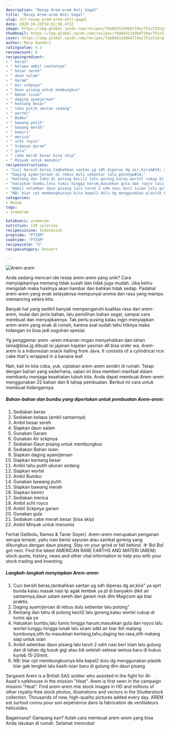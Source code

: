 ```yaml
---
description: "Resep Arem-arem Anti Gagal"
title: "Resep Arem-arem Anti Gagal"
slug: 327-resep-arem-arem-anti-gagal
date: 2020-10-23T14:51:56.472Z
image: https://img-global.cpcdn.com/recipes/fda8d312ddb8719a/751x532cq70/arem-arem-foto-resep-utama.jpg
thumbnail: https://img-global.cpcdn.com/recipes/fda8d312ddb8719a/751x532cq70/arem-arem-foto-resep-utama.jpg
cover: https://img-global.cpcdn.com/recipes/fda8d312ddb8719a/751x532cq70/arem-arem-foto-resep-utama.jpg
author: Mary Sanders
ratingvalue: 4.1
reviewcount: 8
recipeingredient:
- " beras"
- " kelapa ambil santannya"
- " besar sereh"
- " daun salam"
- " Garam"
- " Air sckpnya"
- " Daun pisang untuk membungkus"
- " Bahan isian"
- " daging ayamjeroan"
- " kentang besar"
- " tahu putih ukuran sedang"
- " wortel"
- " Bumbu"
- " bawang putih"
- " bawang merah"
- " kemiri"
- " merica"
- " scht royco"
- " Sckpnya garam"
- " gula"
- " cabe merah besar bisa skip"
- " Minyak untuk menumis"
recipeinstructions:
- "Cuci bersih beras,tambahkan santan yg sdh diperas dg air,kira&#34; ya sprt bunda kalau masak nasi tp agak lembek ya jd di banyakin dikit air santannya,daun salam sereh dan garam msk dlm Magicom aja biar praktis."
- "Daging ayam/jeroan di rebus dulu sebentar lalu potong&#34;"
- "Kentang dan tahu di potong kecil2 lalu goreng,kalau wortel cukup di tumis aja ya"
- "Haluskan bumbu,lalu tumis hingga harum,masukkan gula dan royco lalu wortel tunggu hingga lunak lalu siram sdkt air biar lbh matang bumbunya,stlh itu masukkan kentang,tahu,daging tes rasa,stlh matang siap untuk isian"
- "Ambil selembar daun pisang lalu taruh 2 sdm nasi beri isian lalu gulung dan di tahan dg tusuk gigi atau lidi setelah selesai semua baru di kukus kurleb 15-20mnt."
- "NB: biar cpt membungkusnya kita kepal2 dulu dg menggunakan plastik biar gak lengket lalu kasih isian baru di gulung dlm daun pisang"
categories:
- Resep
tags:
- aremarem

katakunci: aremarem 
nutrition: 139 calories
recipecuisine: Indonesian
preptime: "PT35M"
cooktime: "PT35M"
recipeyield: "3"
recipecategory: Dessert

---
```



![Arem-arem](https://img-global.cpcdn.com/recipes/fda8d312ddb8719a/751x532cq70/arem-arem-foto-resep-utama.jpg)

Anda sedang mencari ide resep arem-arem yang unik? Cara menyiapkannya memang tidak susah dan tidak juga mudah. Jika keliru mengolah maka hasilnya akan hambar dan bahkan tidak sedap. Padahal arem-arem yang enak selayaknya mempunyai aroma dan rasa yang mampu memancing selera kita.

Banyak hal yang sedikit banyak mempengaruhi kualitas rasa dari arem-arem, mulai dari jenis bahan, lalu pemilihan bahan segar, sampai cara membuat dan menyajikannya. Tak perlu pusing kalau ingin menyiapkan arem-arem yang enak di rumah, karena asal sudah tahu triknya maka hidangan ini bisa jadi suguhan spesial.

Yg penggemar arem -arem mkanan ringan menyehatkan dan tahan lama@bisa jg dibuat isi jajanan hajatan yasinan dll bisa order wa. Arem-arem is a Indonesian snack hailing from Java. It consists of a cylindrical rice cake that&#39;s wrapped in a banana leaf.


Nah, kali ini kita coba, yuk, ciptakan arem-arem sendiri di rumah. Tetap dengan bahan yang sederhana, sajian ini bisa memberi manfaat dalam membantu menjaga kesehatan tubuh kita. Anda dapat membuat Arem-arem menggunakan 22 bahan dan 6 tahap pembuatan. Berikut ini cara untuk membuat hidangannya.

<!--inarticleads1-->

##### Bahan-bahan dan bumbu yang diperlukan untuk pembuatan Arem-arem:

1. Sediakan  beras
1. Sediakan  kelapa (ambil santannya)
1. Ambil  besar sereh
1. Siapkan  daun salam
1. Gunakan  Garam
1. Gunakan  Air sckpnya
1. Sediakan  Daun pisang untuk membungkus
1. Sediakan  Bahan isian:
1. Siapkan  daging ayam/jeroan
1. Siapkan  kentang besar
1. Ambil  tahu putih ukuran sedang
1. Siapkan  wortel
1. Ambil  Bumbu:
1. Gunakan  bawang putih
1. Siapkan  bawang merah
1. Siapkan  kemiri
1. Sediakan  merica
1. Ambil  scht royco
1. Ambil  Sckpnya garam
1. Gunakan  gula
1. Sediakan  cabe merah besar (bisa skip)
1. Ambil  Minyak untuk menumis


Ferhat Gelibolu, Rames &amp; Taner Soyer). Arem-arem merupakan penganan serupa lemper, yaitu nasi berisi sayuran atau sambal goreng yang dibungkus dengan daun pisang. Stay on your grind or fall behind. ☀️ Bol Bol got next. Find the latest AMERICAN RARE EARTHS AND MATERI (AREM) stock quote, history, news and other vital information to help you with your stock trading and investing. 

<!--inarticleads2-->

##### Langkah-langkah menyiapkan Arem-arem:

1. Cuci bersih beras,tambahkan santan yg sdh diperas dg air,kira&#34; ya sprt bunda kalau masak nasi tp agak lembek ya jd di banyakin dikit air santannya,daun salam sereh dan garam msk dlm Magicom aja biar praktis.
1. Daging ayam/jeroan di rebus dulu sebentar lalu potong&#34;
1. Kentang dan tahu di potong kecil2 lalu goreng,kalau wortel cukup di tumis aja ya
1. Haluskan bumbu,lalu tumis hingga harum,masukkan gula dan royco lalu wortel tunggu hingga lunak lalu siram sdkt air biar lbh matang bumbunya,stlh itu masukkan kentang,tahu,daging tes rasa,stlh matang siap untuk isian
1. Ambil selembar daun pisang lalu taruh 2 sdm nasi beri isian lalu gulung dan di tahan dg tusuk gigi atau lidi setelah selesai semua baru di kukus kurleb 15-20mnt.
1. NB: biar cpt membungkusnya kita kepal2 dulu dg menggunakan plastik biar gak lengket lalu kasih isian baru di gulung dlm daun pisang


Sergeant Arem is a British SAS soldier who assisted in the fight for Al-Asad&#39;s safehouse in the mission &#34;Heat&#34;. Arem is first seen in the campaign mission &#34;Heat&#34;. Find arem-arem mie stock images in HD and millions of other royalty-free stock photos, illustrations and vectors in the Shutterstock collection. Thousands of new, high-quality pictures added every day. AREM est surtout connu pour son expérience dans la fabrication de ventilateurs hélicoïdes. 

Bagaimana? Gampang kan? Itulah cara membuat arem-arem yang bisa Anda lakukan di rumah. Selamat mencoba!
